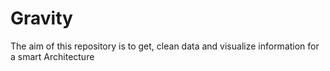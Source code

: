# Gravity
The aim of this repository is to get, clean data and visualize information for a smart Architecture
